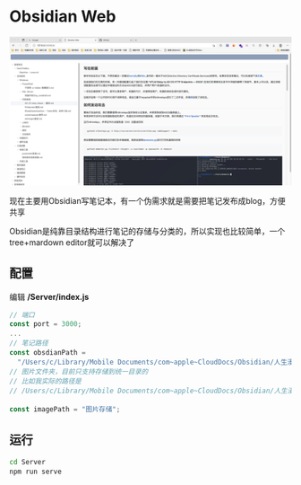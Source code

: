 # Obsidian Web

![](/image/index.jpg)

现在主要用Obsidian写笔记本，有一个伪需求就是需要把笔记发布成blog，方便共享

Obsidian是纯靠目录结构进行笔记的存储与分类的，所以实现也比较简单，一个tree+mardown editor就可以解决了

## 配置
编辑 **/Server/index.js**

```js
// 端口
const port = 3000;
...
// 笔记路径
const obsdianPath =
  "/Users/c/Library/Mobile Documents/com~apple~CloudDocs/Obsidian/人生漫漫/人生漫漫";
// 图片文件夹，目前只支持存储到统一目录的
// 比如我实际的路径是
// /Users/c/Library/Mobile Documents/com~apple~CloudDocs/Obsidian/人生漫漫/人生漫漫/图片存储

const imagePath = "图片存储";
```

## 运行
```bash
cd Server
npm run serve
```